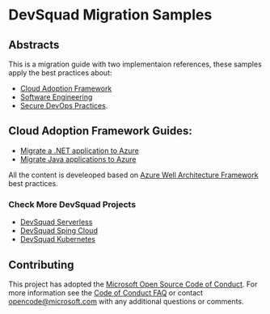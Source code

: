 # DevSquad Migration Samples
## Abstracts

This is a migration guide with two implementaion references, these samples apply the best practices about: 
- [Cloud Adoption Framework](https://docs.microsoft.com/en-us/azure/cloud-adoption-framework/migrate/azure-migration-guide/?tabs=MigrationTools) 
- [Software Engineering](https://github.com/microsoft/code-with-engineering-playbook/blob/main/docs/ENG-FUNDAMENTALS-CHECKLIST.md)
- [Secure DevOps Practices](https://docs.microsoft.com/en-us/azure/architecture/solution-ideas/articles/devsecops-in-github). 

## Cloud Adoption Framework Guides:
- [Migrate a .NET application to Azure](https://docs.microsoft.com/en-us/azure/cloud-adoption-framework/migrate/azure-best-practices/contoso-migration-refactor-web-app-sql)
- [Migrate Java applications to Azure](https://docs.microsoft.com/en-us/azure/developer/java/migration/migration-overview?bc=/azure/cloud-adoption-framework/_bread/toc.json&toc=/azure/cloud-adoption-framework/toc.json)

All the content is develeoped based on [Azure Well Architecture Framework](https://docs.microsoft.com/en-us/azure/architecture/framework/) best practices.

### Check More DevSquad Projects
* [DevSquad Serverless](https://github.com/oaviles/hello_serverless)
* [DevSquad Sping Cloud](https://github.com/oaviles/hello_springcloud)
* [DevSquad Kubernetes](https://github.com/oaviles/hello_cloud-native)

## Contributing

This project has adopted the [Microsoft Open Source Code of Conduct](https://opensource.microsoft.com/codeofconduct/). For more information see the [Code of Conduct FAQ](https://opensource.microsoft.com/codeofconduct/faq/) or contact [opencode@microsoft.com](mailto:opencode@microsoft.com) with any additional questions or comments.
